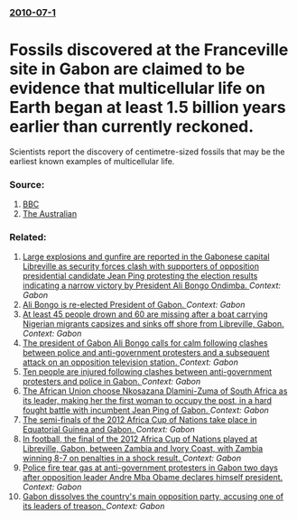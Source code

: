 ### [2010-07-1](/news/2010/07/1/index.md)

# Fossils discovered at the Franceville site in Gabon are claimed to be evidence that multicellular life on Earth began at least 1.5 billion years earlier than  currently reckoned. 

Scientists report the discovery of centimetre-sized fossils that may be the earliest known examples of multicellular life.


### Source:

1. [BBC](http://news.bbc.co.uk/2/hi/science_and_environment/10471599.stm)
2. [The Australian](http://www.theaustralian.com.au/news/health-science/fossils-found-in-gabon-rewrite-timeline-of-life-on-earth/story-e6frg8y6-1225886648406)

### Related:

1. [Large explosions and gunfire are reported in the Gabonese capital Libreville as security forces clash with supporters of opposition presidential candidate Jean Ping protesting the election results indicating a narrow victory by President Ali Bongo Ondimba. ](/news/2016/09/1/large-explosions-and-gunfire-are-reported-in-the-gabonese-capital-libreville-as-security-forces-clash-with-supporters-of-opposition-presiden.md) _Context: Gabon_
2. [Ali Bongo is re-elected President of Gabon. ](/news/2016/08/31/ali-bongo-is-re-elected-president-of-gabon.md) _Context: Gabon_
3. [At least 45 people drown and 60 are missing after a boat carrying Nigerian migrants capsizes and sinks off shore from Libreville, Gabon. ](/news/2013/03/21/at-least-45-people-drown-and-60-are-missing-after-a-boat-carrying-nigerian-migrants-capsizes-and-sinks-off-shore-from-libreville-gabon.md) _Context: Gabon_
4. [The president of Gabon Ali Bongo calls for calm following clashes between police and anti-government protesters and a subsequent attack on an opposition television station. ](/news/2012/08/17/the-president-of-gabon-ali-bongo-calls-for-calm-following-clashes-between-police-and-anti-government-protesters-and-a-subsequent-attack-on-a.md) _Context: Gabon_
5. [Ten people are injured following clashes between anti-government protesters and police in Gabon. ](/news/2012/08/16/ten-people-are-injured-following-clashes-between-anti-government-protesters-and-police-in-gabon.md) _Context: Gabon_
6. [The African Union choose Nkosazana Dlamini-Zuma of South Africa as its leader, making her the first woman to occupy the post, in a hard fought battle with incumbent Jean Ping of Gabon. ](/news/2012/07/15/the-african-union-choose-nkosazana-dlamini-zuma-of-south-africa-as-its-leader-making-her-the-first-woman-to-occupy-the-post-in-a-hard-foug.md) _Context: Gabon_
7. [The semi-finals of the 2012 Africa Cup of Nations take place in Equatorial Guinea and Gabon. ](/news/2012/02/8/the-semi-finals-of-the-2012-africa-cup-of-nations-take-place-in-equatorial-guinea-and-gabon.md) _Context: Gabon_
8. [In football, the final of the 2012 Africa Cup of Nations played at Libreville, Gabon, between Zambia and Ivory Coast, with Zambia winning 8-7 on penalties in a shock result. ](/news/2012/02/12/in-football-the-final-of-the-2012-africa-cup-of-nations-played-at-libreville-gabon-between-zambia-and-ivory-coast-with-zambia-winning-8.md) _Context: Gabon_
9. [Police fire tear gas at anti-government protesters in Gabon two days after opposition leader Andre Mba Obame declares himself president. ](/news/2011/01/28/police-fire-tear-gas-at-anti-government-protesters-in-gabon-two-days-after-opposition-leader-andra-c-mba-obame-declares-himself-president.md) _Context: Gabon_
10. [Gabon dissolves the country's main opposition party, accusing one of its leaders of treason. ](/news/2011/01/26/gabon-dissolves-the-country-s-main-opposition-party-accusing-one-of-its-leaders-of-treason.md) _Context: Gabon_
